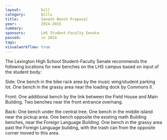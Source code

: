 ```yaml
---  
layout:         bill
category:       bills
title:          Senate Bench Proposal
year:           2014-2015
summary:        
sponsors:       LHS Student-Faculty Senate
passed:         in 2014
tags:           
visualworkflow: true
---
```



The Lexington High School Student-Faculty Senate recommends the following locations for new benches on the LHS campus based on input of the student body:

Side:
One bench in the bike rack area by the music wing/student parking lot.
One bench in the grassy area near the loading dock by Commons II.

Front:
One additional bench by the link between the Field House and Main Building.
Two benches near the front entrance overhang.

Back:
One bench under the central tree.
One bench in the middle island near the pickup area.
One bench opposite the existing math Building benches, near the Foreign Language Building.
One bench in the grassy area past the Foreign Language building, with the trash can from the opposite corner moved to this area.
